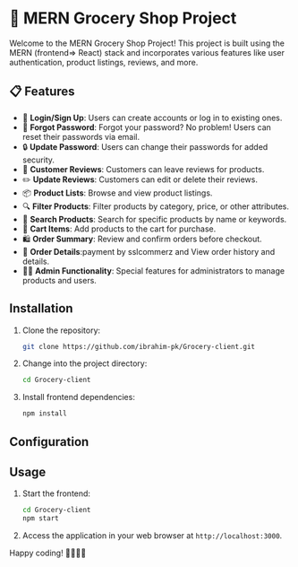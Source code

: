 # 🛒 MERN Grocery Shop Project

Welcome to the MERN Grocery Shop Project! This project is built using the MERN (frontend=> React) stack and incorporates various features like user authentication, product listings, reviews, and more.

## 📋 Features

- 🚀 **Login/Sign Up**: Users can create accounts or log in to existing ones.
- 🔐 **Forgot Password**: Forgot your password? No problem! Users can reset their passwords via email.
- 🔒 **Update Password**: Users can change their passwords for added security.
- 📝 **Customer Reviews**: Customers can leave reviews for products.
- ✏️ **Update Reviews**: Customers can edit or delete their reviews.
- 📦 **Product Lists**: Browse and view product listings.
- 🔍 **Filter Products**: Filter products by category, price, or other attributes.
- 🔎 **Search Products**: Search for specific products by name or keywords.
- 🛒 **Cart Items**: Add products to the cart for purchase.
- 🛍️ **Order Summary**: Review and confirm orders before checkout.
- 📄 **Order Details**:payment by sslcommerz and View order history and details.
- 👨‍💼 **Admin Functionality**: Special features for administrators to manage products and users.

## Installation

1. Clone the repository:

   ```bash
   git clone https://github.com/ibrahim-pk/Grocery-client.git
   ```

2. Change into the project directory:

   ```bash
   cd Grocery-client
   ```

3. Install frontend dependencies:

   ```bash
   npm install
   ```

## Configuration



## Usage


1. Start the frontend:

   ```bash
   cd Grocery-client
   npm start
   ```

2. Access the application in your web browser at `http://localhost:3000`.


Happy coding! 👩‍💻👨‍💻
